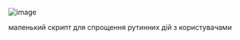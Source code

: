 ![image](https://github.com/user-attachments/assets/492bdbcf-6a2f-4de9-8d51-905b8f42eadd)

маленький скрипт для спрощення рутинних дій з користувачами
